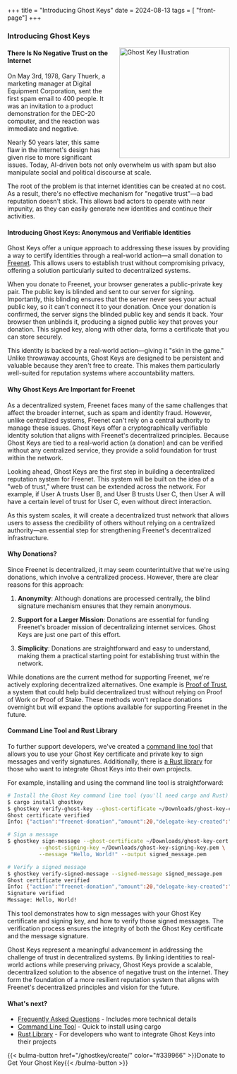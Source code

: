 +++
title = "Introducing Ghost Keys"
date = 2024-08-13
tags = [ "front-page"]
+++

### Introducing Ghost Keys

<img src="/img/ghost-key-illustration.webp" alt="Ghost Key Illustration" style="float: right; width: 250px; height: 250px; margin-left: 20px;">

#### There Is No Negative Trust on the Internet

On May 3rd, 1978, Gary Thuerk, a marketing manager at Digital Equipment Corporation, sent the first
spam email to 400 people. It was an invitation to a product demonstration for the DEC-20 computer,
and the reaction was immediate and negative.

Nearly 50 years later, this same flaw in the internet's design has given rise to more significant
issues. Today, AI-driven bots not only overwhelm us with spam but also manipulate social and
political discourse at scale.

The root of the problem is that internet identities can be created at no cost. As a result, there's
no effective mechanism for "negative trust"—a bad reputation doesn't stick. This allows bad actors
to operate with near impunity, as they can easily generate new identities and continue their
activities.

#### Introducing Ghost Keys: Anonymous and Verifiable Identities

Ghost Keys offer a unique approach to addressing these issues by providing a way to certify
identities through a real-world action—a small donation to [Freenet](https://freenet.org/). This
allows users to establish trust without compromising privacy, offering a solution particularly
suited to decentralized systems.

When you donate to Freenet, your browser generates a public-private key pair. The public key is
blinded and sent to our server for signing. Importantly, this blinding ensures that the server never
sees your actual public key, so it can't connect it to your donation. Once your donation is
confirmed, the server signs the blinded public key and sends it back. Your browser then unblinds it,
producing a signed public key that proves your donation. This signed key, along with other data,
forms a certificate that you can store securely.

This identity is backed by a real-world action—giving it "skin in the game." Unlike throwaway
accounts, Ghost Keys are designed to be persistent and valuable because they aren't free to create.
This makes them particularly well-suited for reputation systems where accountability matters.

#### Why Ghost Keys Are Important for Freenet

As a decentralized system, Freenet faces many of the same challenges that affect the broader
internet, such as spam and identity fraud. However, unlike centralized systems, Freenet can't rely
on a central authority to manage these issues. Ghost Keys offer a cryptographically verifiable
identity solution that aligns with Freenet's decentralized principles. Because Ghost Keys are tied
to a real-world action (a donation) and can be verified without any centralized service, they
provide a solid foundation for trust within the network.

Looking ahead, Ghost Keys are the first step in building a decentralized reputation system for
Freenet. This system will be built on the idea of a "web of trust," where trust can be extended
across the network. For example, if User A trusts User B, and User B trusts User C, then User A will
have a certain level of trust for User C, even without direct interaction.

As this system scales, it will create a decentralized trust network that allows users to assess the
credibility of others without relying on a centralized authority—an essential step for strengthening
Freenet's decentralized infrastructure.

#### Why Donations?

Since Freenet is decentralized, it may seem counterintuitive that we're using donations, which
involve a centralized process. However, there are clear reasons for this approach:

1. **Anonymity**: Although donations are processed centrally, the blind signature mechanism ensures
   that they remain anonymous.

2. **Support for a Larger Mission**: Donations are essential for funding Freenet's broader mission
   of decentralizing internet services. Ghost Keys are just one part of this effort.

3. **Simplicity**: Donations are straightforward and easy to understand, making them a practical
   starting point for establishing trust within the network.

While donations are the current method for supporting Freenet, we're actively exploring
decentralized alternatives. One example is
[Proof of Trust](/news/799-proof-of-trust-a-wealth-unbiased-consensus-mechanism-for-distributed-systems/),
a system that could help build decentralized trust without relying on Proof of Work or Proof of
Stake. These methods won't replace donations overnight but will expand the options available for
supporting Freenet in the future.

#### Command Line Tool and Rust Library

To further support developers, we've created a
[command line tool](https://crates.io/crates/ghostkey) that allows you to use your Ghost Key
certificate and private key to sign messages and verify signatures. Additionally, there is
[a Rust library](https://crates.io/crates/ghostkey_lib) for those who want to integrate Ghost Keys
into their own projects.

For example, installing and using the command line tool is straightforward:

```bash
# Install the Ghost Key command line tool (you'll need cargo and Rust)
$ cargo install ghostkey
$ ghostkey verify-ghost-key --ghost-certificate ~/Downloads/ghost-key-cert.pem
Ghost certificate verified
Info: {"action":"freenet-donation","amount":20,"delegate-key-created":"2024-07-30 15:39:26"}

# Sign a message
$ ghostkey sign-message --ghost-certificate ~/Downloads/ghost-key-cert.pem \
          --ghost-signing-key ~/Downloads/ghost-key-signing-key.pem \
          --message "Hello, World!" --output signed_message.pem

# Verify a signed message
$ ghostkey verify-signed-message --signed-message signed_message.pem
Ghost certificate verified
Info: {"action":"freenet-donation","amount":20,"delegate-key-created":"2024-07-30 15:39:26"}
Signature verified
Message: Hello, World!
```

This tool demonstrates how to sign messages with your Ghost Key certificate and signing key, and how
to verify those signed messages. The verification process ensures the integrity of both the Ghost
Key certificate and the message signature.

Ghost Keys represent a meaningful advancement in addressing the challenge of trust in decentralized
systems. By linking identities to real-world actions while preserving privacy, Ghost Keys provide a
scalable, decentralized solution to the absence of negative trust on the internet. They form the
foundation of a more resilient reputation system that aligns with Freenet's decentralized principles
and vision for the future.

#### What's next?

* [Frequently Asked Questions](/ghostkey/) - Includes more technical details
* [Command Line Tool](https://crates.io/crates/ghostkey) - Quick to install using cargo
* [Rust Library](https://crates.io/crates/ghostkey_lib) - For developers who want to integrate Ghost Keys into their projects

{{< bulma-button href="/ghostkey/create/" color="#339966" >}}Donate to Get Your Ghost Key{{< /bulma-button >}}